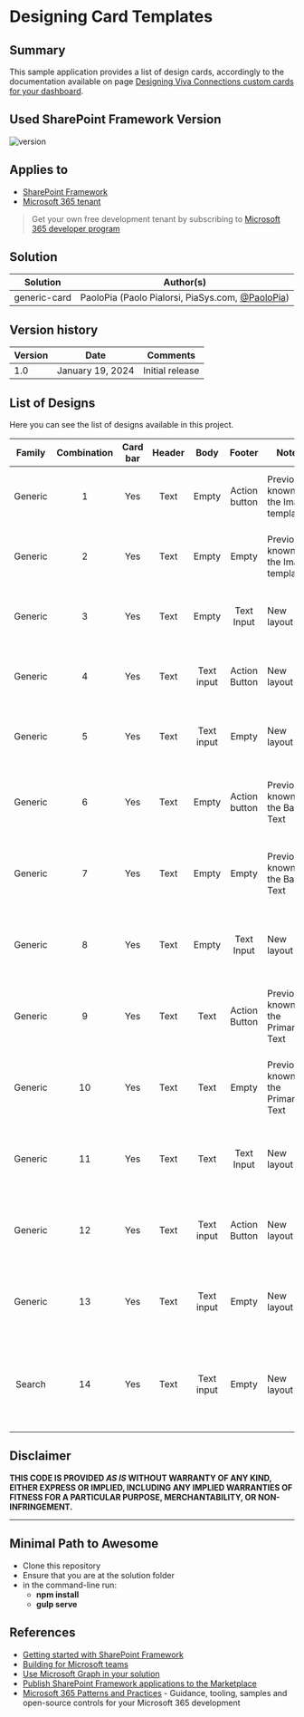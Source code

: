 # Designing Card Templates

## Summary

This sample application provides a list of design cards, accordingly to the documentation available on page [Designing Viva Connections custom cards for your dashboard](https://learn.microsoft.com/en-us/sharepoint/dev/spfx/viva/design/designing-card).



## Used SharePoint Framework Version

![version](https://img.shields.io/badge/version-1.18.2-green.svg)

## Applies to

- [SharePoint Framework](https://aka.ms/spfx)
- [Microsoft 365 tenant](https://docs.microsoft.com/en-us/sharepoint/dev/spfx/set-up-your-developer-tenant)

> Get your own free development tenant by subscribing to [Microsoft 365 developer program](http://aka.ms/o365devprogram)

## Solution

| Solution    | Author(s)                                               |
| ----------- | ------------------------------------------------------- |
| generic-card | PaoloPia (Paolo Pialorsi, PiaSys.com, [@PaoloPia](https://twitter.com/PaoloPia)) |

## Version history

| Version | Date             | Comments        |
| ------- | ---------------- | --------------- |
| 1.0     | January 19, 2024 | Initial release |

## List of Designs

Here you can see the list of designs available in this project.

| Family | Combination 	| Card bar 	| Header 	|  Body 	 |  Footer 	     | Notes                                 	| Sample Card 	| Adaptive Card Name |
|:-----------:	|:-----------:	|:--------:	|:------------:	|:-----:	 |:-------:	     |---------------------------------------	|-------------	|-------------	|
| Generic |     1     	|    Yes   	|     Text     	| Empty 	 | Action button | Previously known as the Image template 	| ![Generic card with image permutation 1.](https://learn.microsoft.com/en-us/sharepoint/dev/images/viva-design/img-permutation-01-card-layout.png) | [GenericTextImageButton](./src/adaptiveCardExtensions/genericTextImageButton/) |
| Generic |     2     	|    Yes   	|     Text     	| Empty 	 | Empty         | Previously known as the Image template	| ![Generic card with image permutation 2.](https://learn.microsoft.com/en-us/sharepoint/dev/images/viva-design/img-permutation-02-card-layout.png) | [GenericTextImage](./src/adaptiveCardExtensions/GenericTextImage/) |
| Generic |     3     	|    Yes   	|     Text     	| Empty 	 | Text Input    | New layout                           	| ![Generic card with image permutation 3.](https://learn.microsoft.com/en-us/sharepoint/dev/images/viva-design/img-permutation-03-card-layout.png) | [GenericTextInputImage](./src/adaptiveCardExtensions/genericTextInputImage/) |
| Generic |     4     	|    Yes   	|     Text     	| Text input | Action Button | New layout                           	| ![Generic card with image permutation 4.](https://learn.microsoft.com/en-us/sharepoint/dev/images/viva-design/img-permutation-04-card-layout.png) | [GenericTextInputButtonImage](./src/adaptiveCardExtensions/genericTextInputButtonImage/) |
| Generic |     5     	|    Yes   	|     Text     	| Text input | Empty         | New layout                             	| ![Generic card with image permutation 5.](https://learn.microsoft.com/en-us/sharepoint/dev/images/viva-design/img-permutation-05-card-layout.png) | [GenericTextInputNoButtonImage](./src/adaptiveCardExtensions/genericTextInputNoButtonImage/) |
| Generic |     6     	|    Yes   	|     Text     	| Empty 	 | Action button | Previously known as the Basic Text       | ![Generic card without image permutation 1.](https://learn.microsoft.com/en-us/sharepoint/dev/images/viva-design/img-examples-01-card-withoutimage.png) | [GenericBasicTextButton](./src/adaptiveCardExtensions/genericBasicTextButton/) |
| Generic |     7     	|    Yes   	|     Text     	| Empty 	 | Empty         | Previously known as the Basic Text       | ![Generic card without image permutation 2.](https://learn.microsoft.com/en-us/sharepoint/dev/images/viva-design/img-examples-02-card-withoutimage.png) | [GenericBasicTextNoButton](./src/adaptiveCardExtensions/genericBasicTextNoButton/) |
| Generic |     8     	|    Yes   	|     Text     	| Empty 	 | Text Input    | New layout                               | ![Generic card without image permutation 3.](https://learn.microsoft.com/en-us/sharepoint/dev/images/viva-design/img-examples-03-card-withoutimage.png) | [GenericTextInputButton](./src/adaptiveCardExtensions/genericTextInputButton/) |
| Generic |     9     	|    Yes   	|     Text     	| Text       | Action Button | Previously known as the Primary Text     | ![Generic card without image permutation 4.](https://learn.microsoft.com/en-us/sharepoint/dev/images/viva-design/img-examples-04-card-withoutimage.png) | [GenericPrimaryTextButton](./src/adaptiveCardExtensions/genericPrimaryTextButton/) |
| Generic |     10     	|    Yes   	|     Text     	| Text       | Empty         | Previously known as the Primary Text     | ![Generic card without image permutation 5.](https://learn.microsoft.com/en-us/sharepoint/dev/images/viva-design/img-examples-05-card-withoutimage.png) | [GenericPrimaryTextNoButton](./src/adaptiveCardExtensions/genericPrimaryTextNoButton/) |
| Generic |     11     	|    Yes   	|     Text     	| Text       | Text Input    | New layout                             	| ![Generic card without image permutation 6.](https://learn.microsoft.com/en-us/sharepoint/dev/images/viva-design/img-examples-06-card-withoutimage.png) | [GenericPrimaryTextInputButton](./src/adaptiveCardExtensions/genericPrimaryTextInputButton/) |
| Generic |     12     	|    Yes   	|     Text     	| Text input | Action Button | New layout                             	| ![Generic card without image permutation 7.](https://learn.microsoft.com/en-us/sharepoint/dev/images/viva-design/img-examples-07-card-withoutimage.png) | [GenericInputButton](./src/adaptiveCardExtensions/genericInputButton/) |
| Generic |     13     	|    Yes   	|     Text     	| Text input | Empty         | New layout                             	| ![Generic card without image permutation 8.](https://learn.microsoft.com/en-us/sharepoint/dev/images/viva-design/img-examples-08-card-withoutimage.png) | [GenericInputNoButton](./src/adaptiveCardExtensions/genericInputNoButton/) |
| Search |     14     	|    Yes   	|     Text     	| Text input | Empty         | New layout                             	| ![Search card with search box, search button, and search results preview.](https://learn.microsoft.com/en-us/sharepoint/dev/images/viva-design/img-search-template.png) | [GenericInputNoButton](./src/adaptiveCardExtensions/searchBox/) |

## Disclaimer

**THIS CODE IS PROVIDED _AS IS_ WITHOUT WARRANTY OF ANY KIND, EITHER EXPRESS OR IMPLIED, INCLUDING ANY IMPLIED WARRANTIES OF FITNESS FOR A PARTICULAR PURPOSE, MERCHANTABILITY, OR NON-INFRINGEMENT.**

---

## Minimal Path to Awesome

- Clone this repository
- Ensure that you are at the solution folder
- in the command-line run:
  - **npm install**
  - **gulp serve**

## References

- [Getting started with SharePoint Framework](https://docs.microsoft.com/en-us/sharepoint/dev/spfx/set-up-your-developer-tenant)
- [Building for Microsoft teams](https://docs.microsoft.com/en-us/sharepoint/dev/spfx/build-for-teams-overview)
- [Use Microsoft Graph in your solution](https://docs.microsoft.com/en-us/sharepoint/dev/spfx/web-parts/get-started/using-microsoft-graph-apis)
- [Publish SharePoint Framework applications to the Marketplace](https://docs.microsoft.com/en-us/sharepoint/dev/spfx/publish-to-marketplace-overview)
- [Microsoft 365 Patterns and Practices](https://aka.ms/m365pnp) - Guidance, tooling, samples and open-source controls for your Microsoft 365 development
